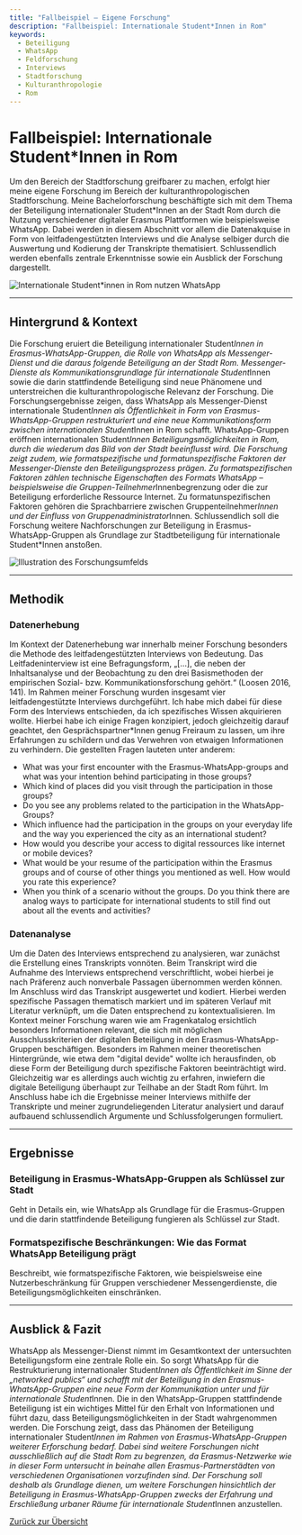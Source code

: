 ```yaml
---
title: "Fallbeispiel – Eigene Forschung"
description: "Fallbeispiel: Internationale Student*Innen in Rom"
keywords:
  - Beteiligung
  - WhatsApp
  - Feldforschung
  - Interviews
  - Stadtforschung
  - Kulturanthropologie
  - Rom
---
```


# Fallbeispiel: Internationale Student\*Innen in Rom

Um den Bereich der Stadtforschung greifbarer zu machen, erfolgt hier meine eigene Forschung im Bereich der kulturanthropologischen Stadtforschung. Meine Bachelorforschung beschäftigte sich mit dem Thema der Beteiligung internationaler Student\*Innen an der Stadt Rom durch die Nutzung verschiedener digitaler Erasmus Plattformen wie beispielsweise WhatsApp. Dabei werden in diesem Abschnitt vor allem die Datenakquise in Form von leitfadengestützten Interviews und die Analyse selbiger durch die Auswertung und Kodierung der Transkripte thematisiert. Schlussendlich werden ebenfalls zentrale Erkenntnisse sowie ein Ausblick der Forschung dargestellt.

![Internationale Student*innen in Rom nutzen WhatsApp](/assets/img/fallbeispielromwhatsapp.png)

---

## Hintergrund & Kontext

Die Forschung eruiert die Beteiligung internationaler Student*Innen in Erasmus-WhatsApp-Gruppen, die Rolle von WhatsApp als Messenger-Dienst und die daraus folgende Beteiligung an der Stadt Rom. Messenger-Dienste als Kommunikationsgrundlage für internationale Student*Innen sowie die darin stattfindende Beteiligung sind neue Phänomene und unterstreichen die kulturanthropologische Relevanz der Forschung. Die Forschungsergebnisse zeigen, dass WhatsApp als Messenger-Dienst internationale Student*Innen als Öffentlichkeit in Form von Erasmus-WhatsApp-Gruppen restrukturiert und eine neue Kommunikationsform zwischen internationalen Student*Innen in Rom schafft. WhatsApp-Gruppen eröffnen internationalen Student*Innen Beteiligungsmöglichkeiten in Rom, durch die wiederum das Bild von der Stadt beeinflusst wird. Die Forschung zeigt zudem, wie formatspezifische und formatunspezifische Faktoren der Messenger-Dienste den Beteiligungsprozess prägen. Zu formatspezifischen Faktoren zählen technische Eigenschaften des Formats WhatsApp – beispielsweise die Gruppen-Teilnehmer*Innenbegrenzung oder die zur Beteiligung erforderliche Ressource Internet. Zu formatunspezifischen Faktoren gehören die Sprachbarriere zwischen Gruppenteilnehmer*Innen und der Einfluss von Gruppenadministrator*Innen. Schlussendlich soll die Forschung weitere Nachforschungen zur Beteiligung in Erasmus-WhatsApp-Gruppen als Grundlage zur Stadtbeteiligung für internationale Student\*Innen anstoßen.

![Illustration des Forschungsumfelds](/assets/img/Kontext.png)

---

## Methodik

### Datenerhebung

Im Kontext der Datenerhebung war innerhalb meiner Forschung besonders die Methode des leitfadengestützten Interviews von Bedeutung. Das Leitfadeninterview ist eine Befragungsform, „[…], die neben der Inhaltsanalyse und der Beobachtung zu den drei Basismethoden der empirischen Sozial- bzw. Kommunikationsforschung gehört.“ (Loosen 2016, 141). Im Rahmen meiner Forschung wurden insgesamt vier leitfadengestützte Interviews durchgeführt. Ich habe mich dabei für diese Form des Interviews entschieden, da ich spezifisches Wissen akquirieren wollte. Hierbei habe ich einige Fragen konzipiert, jedoch gleichzeitig darauf geachtet, den Gesprächspartner\*Innen genug Freiraum zu lassen, um ihre Erfahrungen zu schildern und das Verwehren von etwaigen Informationen zu verhindern. Die gestellten Fragen lauteten unter anderem:

- What was your first encounter with the Erasmus-WhatsApp-groups and what was your intention behind participating in those groups?
- Which kind of places did you visit through the participation in those groups?
- Do you see any problems related to the participation in the WhatsApp-Groups?
- Which influence had the participation in the groups on your everyday life and the way you experienced the city as an international student?
- How would you describe your access to digital ressources like internet or mobile devices?
- What would be your resume of the participation within the Erasmus groups and of course of other things you mentioned as well. How would you rate this experience?
- When you think of a scenario without the groups. Do you think there are analog ways to participate for international students to still find out about all the events and activities?

### Datenanalyse

Um die Daten des Interviews entsprechend zu analysieren, war zunächst die Erstellung eines Transkripts vonnöten. Beim Transkript wird die Aufnahme des Interviews entsprechend verschriftlicht, wobei hierbei je nach Präferenz auch nonverbale Passagen übernommen werden können. Im Anschluss wird das Transkript ausgewertet und kodiert. Hierbei werden spezifische Passagen thematisch markiert und im späteren Verlauf mit Literatur verknüpft, um die Daten entsprechend zu kontextualisieren. Im Kontext meiner Forschung waren wie am Fragenkatalog ersichtlich besonders Informationen relevant, die sich mit möglichen Ausschlusskriterien der digitalen Beteiligung in den Erasmus-WhatsApp-Gruppen beschäftigen. Besonders im Rahmen meiner theoretischen Hintergründe, wie etwa dem "digital devide" wollte ich herausfinden, ob diese Form der Beteiligung durch spezifische Faktoren beeinträchtigt wird. Gleichzeitig war es allerdings auch wichtig zu erfahren, inwiefern die digitale Beteiligung überhaupt zur Teilhabe an der Stadt Rom führt. Im Anschluss habe ich die Ergebnisse meiner Interviews mithilfe der Transkripte und meiner zugrundeliegenden Literatur analysiert und darauf aufbauend schlussendlich Argumente und Schlussfolgerungen formuliert.

---

## Ergebnisse

### Beteiligung in Erasmus-WhatsApp-Gruppen als Schlüssel zur Stadt

Geht in Details ein, wie WhatsApp als Grundlage für die Erasmus-Gruppen und die darin stattfindende Beteiligung fungieren als Schlüssel zur Stadt.

### Formatspezifische Beschränkungen: Wie das Format WhatsApp Beteiligung prägt

Beschreibt, wie formatspezifische Faktoren, wie beispielsweise eine Nutzerbeschränkung für Gruppen verschiedener Messengerdienste, die Beteiligungsmöglichkeiten einschränken.

---

## Ausblick & Fazit

WhatsApp als Messenger-Dienst nimmt im Gesamtkontext der untersuchten Beteiligungsform eine zentrale Rolle ein. So sorgt WhatsApp für die Restrukturierung internationaler Student*Innen als Öffentlichkeit im Sinne der „networked publics“ und schafft mit der Beteiligung in den Erasmus-WhatsApp-Gruppen eine neue Form der Kommunikation unter und für internationale Student*Innen. Die in den WhatsApp-Gruppen stattfindende Beteiligung ist ein wichtiges Mittel für den Erhalt von Informationen und führt dazu, dass Beteiligungsmöglichkeiten in der Stadt wahrgenommen werden. Die Forschung zeigt, dass das Phänomen der Beteiligung internationaler Student*Innen im Rahmen von Erasmus-WhatsApp-Gruppen weiterer Erforschung bedarf. Dabei sind weitere Forschungen nicht ausschließlich auf die Stadt Rom zu begrenzen, da Erasmus-Netzwerke wie in dieser Form untersucht in beinahe allen Erasmus-Partnerstädten von verschiedenen Organisationen vorzufinden sind. Der Forschung soll deshalb als Grundlage dienen, um weitere Forschungen hinsichtlich der Beteiligung in Erasmus-WhatsApp-Gruppen zwecks der Erfahrung und Erschließung urbaner Räume für internationale Student*Innen anzustellen.

[Zurück zur Übersicht](../index.html)
